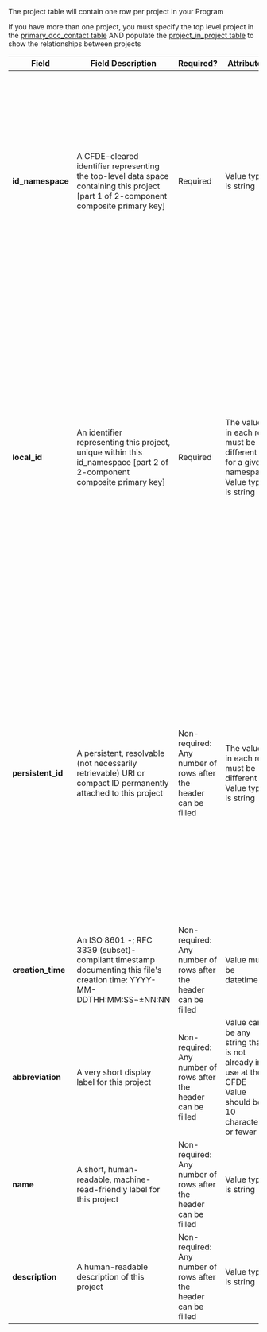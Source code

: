The project table will contain one row per project in your Program

If you have more than one project, you must specify the top level project in the [primary_dcc_contact table](./TableInfo:-primary_dcc_contact.tsv) AND populate the [project_in_project table](./TableInfo:project_in_project) to show the relationships between projects


Field | Field Description | Required? |  Attributes | Extra Info 
------|-------------------|-----------|-------------|------------
**id_namespace** | A CFDE-cleared identifier representing the top-level data space containing this project [part 1 of 2-component composite primary key] | Required | Value type is string | id_namespace is the unique identifier for your program, or some subset of your program, that identifies it as your data. In the simplest case, your program would use the exact same value for the id_namespace column in every row for every table. More complex Programs may choose to use multiple namespaces. id_namespaces should all be listed in the [id_namespace.tsv](./TableInfo:-id_namespace.tsv)
**local_id** | An identifier representing this project, unique within this id_namespace [part 2 of 2-component composite primary key] | Required| The value in each row must be different for a given namespace <br />  Value type is string | Each individual project needs a unique local_id value (every row should be different). The local_id column appears in many tables but values should not be repeated across tables. e.g. 'file' local_id is a separate concept from 'biosample' local_id. If your program is using a single id_namespace, then every value for local_id across all tables should be unique. If you have more than one project, you must specify the top level project in the [primary_dcc_contact table](./TableInfo:-primary_dcc_contact.tsv) AND populate the [project_in_project table](./TableInfo:project_in_project) to show the relationships between projects
**persistent_id** | A persistent, resolvable (not necessarily retrievable) URI or compact ID permanently attached to this project | Non-required: Any number of rows after the header can be filled | The value in each row must be different<br />  Value type is string | Meant to serve as a permanent address to which landing pages (which summarize metadata associated with this project) and other relevant annotations and functions can optionally be attached, including information enabling resolution to a network location from which the file can be downloaded. Actual network locations must not be embedded directly within this identifier: one level of indirection is required in order to protect persistent_id values from changes in network location over time as files are moved around.
**creation_time** | An ISO 8601 -; RFC 3339 (subset)-compliant timestamp documenting this file's creation time: YYYY-MM-DDTHH:MM:SS¬±NN:NN | Non-required: Any number of rows after the header can be filled | Value must be datetime  | Example valid dates: `2021-01-08`, `2021-01-08T00:45:40Z`, `2021-01-08T00:45:40+00:00`| 
**abbreviation** | A very short display label for this project |Non-required: Any number of rows after the header can be filled  | Value can be any string that is not already in use at the CFDE <br /> Value should be 10 characters or fewer | This is the display abbreviation for this project in the portal
**name** | A short, human-readable, machine-read-friendly label for this project | Non-required: Any number of rows after the header can be filled  | Value type is string | This is the display name for this project in the portal
**description** | A human-readable description of this project |  Non-required: Any number of rows after the header can be filled  | Value type is string | This is the display description for this project in the portal